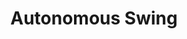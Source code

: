 ---
layout: project
title: "Autonomous Swing"
image: "/images/grid_automatedswing.jpeg"
short_description: "Playground swing automated with a motor."
order: 4
what_image: "/images/swing_what.png"
what_text: "A playground swing capabale of swinging on its own after the first push; safe, smooth, and serene. An electric bike motor paired with a scotch yoke swings the user at a calming cadence and takes all the hard work out of a delightful swinging experience."
how_gallery:
    - image: /images/swing_how3.JPG
      caption: "Installed a new, more powerful motor for better performance."
    - image: /images/swing_how.JPG
      caption: "3D printing a custom pulley mount for the new motor."
    - image: /images/swing_how2.JPG
      caption: "Experimented with different catch-and release systems to push the swing."
    - image: /images/swing_how4.JPG
      caption: "Reinforced the seat for a stronger, more robust system."
how_text: "While all parts of the swing were present and functioning when I inherited it, it was apparent that many of the parts could easily be upgraded– in design, material, or both. Water damage meant that putting on a new motor was imminent, and the slightly different size meant designing and 3D printing a new mount for the pulley. The system in place made use of some springs to push the swing, but some testing landed us on a spring-band combo to push and pull the swing. "
skills: "Rapid Prototyping, SolidWorks, Mill, Bandsaw, CNC Mill, 3D Printer."
why_image: "/images/swing_why.jpeg"
why_text: "Originally made for a young girl who loved to swing but was unable to swing herself, the project has been generalized to be for anyone with a love for swinging. After an initial push, the bike motor takes over for "
---